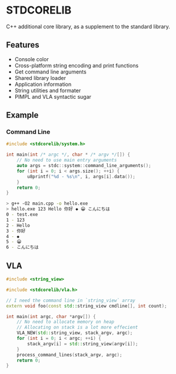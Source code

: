 # STDCORELIB

C++ additional core library, as a supplement to the standard library.

## Features

+ Console color
+ Cross-platform string encoding and print functions
+ Get command line arguments
+ Shared library loader
+ Application information
+ String utilities and formater
+ PIMPL and VLA syntactic sugar

## Example

### Command Line

```cpp
#include <stdcorelib/system.h>

int main(int /* argc */, char * /* argv */[]) {
    // No need to use main entry arguments
    auto args = stdc::system::command_line_arguments();
    for (int i = 0; i < args.size(); ++i) {
        u8printf("%d - %s\n", i, args[i].data());
    }
    return 0;
}
```

```sh
> g++ -O2 main.cpp -o hello.exe
> hello.exe 123 Hello 你好 ◆ 😀 こんにちは
0 - test.exe
1 - 123
2 - Hello
3 - 你好
4 - ◆
5 - 😀
6 - こんにちは
```

## VLA

```cpp
#include <string_view>

#include <stdcorelib/vla.h>

// I need the command line in `string_view` array
extern void foo(const std::string_view cmdline[], int count);

int main(int argc, char *argv[]) {
    // No need to allocate memory on heap
    // Allocating on stack is a lot more effecient
    VLA_NEW(std::string_view, stack_argv, argc);
    for (int i = 0; i < argc; ++i) {
        stack_argv[i] = std::string_view(argv[i]);
    }
    process_command_lines(stack_argv, argc);
    return 0;
}
```